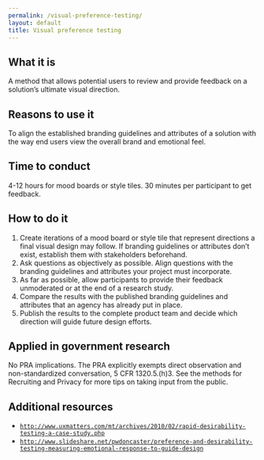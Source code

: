 ```yaml
---
permalink: /visual-preference-testing/
layout: default
title: Visual preference testing
---
```


## What it is
A method that allows potential users to review and provide feedback on a solution’s ultimate visual direction.

## Reasons to use it
To align the established branding guidelines and attributes of a solution with the way end users view the overall brand and emotional feel.

## Time to conduct
4-12 hours for mood boards or style tiles. 30 minutes per participant to get feedback.

## How to do it
1. Create iterations of a mood board or style tile that represent directions a final visual design may follow. If branding guidelines or attributes don’t exist, establish them with stakeholders beforehand.
2. Ask questions as objectively as possible. Align questions with the branding guidelines and attributes your project must incorporate.
3. As far as possible, allow participants to provide their feedback unmoderated or at the end of a research study.
4. Compare the results with the published branding guidelines and attributes that an agency has already put in place.
5. Publish the results to the complete product team and decide which direction will guide future design efforts.

## Applied in government research
No PRA implications. The PRA explicitly exempts direct observation and non-standardized conversation, 5 CFR 1320.5.(h)3. See the methods for Recruiting and Privacy for more tips on taking input from the public.

## Additional resources

* [`http://www.uxmatters.com/mt/archives/2010/02/rapid-desirability-testing-a-case-study.php`](http://www.uxmatters.com/mt/archives/2010/02/rapid-desirability-testing-a-case-study.php)
* [`http://www.slideshare.net/pwdoncaster/preference-and-desirability-testing-measuring-emotional-response-to-guide-design`](http://www.slideshare.net/pwdoncaster/preference-and-desirability-testing-measuring-emotional-response-to-guide-design)
